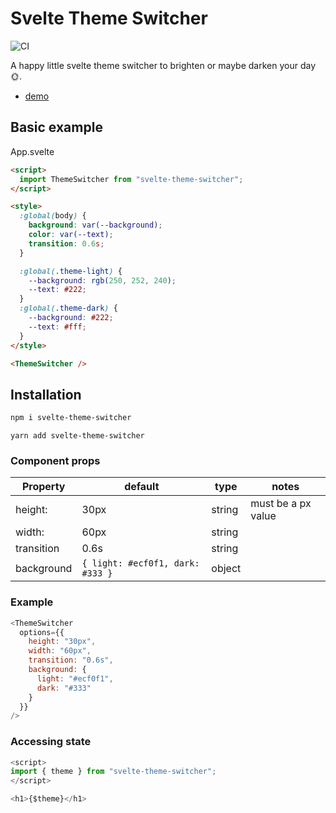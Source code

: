 # Svelte Theme Switcher

![CI](https://github.com/dev-warner/svelte-theme-switcher/workflows/Node.js%20CI/badge.svg)

A happy little svelte theme switcher to brighten or maybe darken your day 🌞.

- [demo]()

## Basic example

App.svelte

```html
<script>
  import ThemeSwitcher from "svelte-theme-switcher";
</script>

<style>
  :global(body) {
    background: var(--background);
    color: var(--text);
    transition: 0.6s;
  }

  :global(.theme-light) {
    --background: rgb(250, 252, 240);
    --text: #222;
  }
  :global(.theme-dark) {
    --background: #222;
    --text: #fff;
  }
</style>

<ThemeSwitcher />
```

## Installation

```bash
npm i svelte-theme-switcher
```

```
yarn add svelte-theme-switcher
```

### Component props

| Property   | default                          | type   | notes              |
| ---------- | -------------------------------- | ------ | ------------------ |
| height:    | 30px                             | string | must be a px value |
| width:     | 60px                             | string |
| transition | 0.6s                             | string |
| background | `{ light: #ecf0f1, dark: #333 }` | object |

### Example

```js
<ThemeSwitcher
  options={{
    height: "30px",
    width: "60px",
    transition: "0.6s",
    background: {
      light: "#ecf0f1",
      dark: "#333"
    }
  }}
/>
```

### Accessing state

```javascript
<script>
import { theme } from "svelte-theme-switcher";
</script>

<h1>{$theme}</h1>
```
